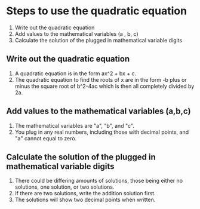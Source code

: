 # Steps to use the quadratic equation
1. Write out the quadratic equation
2. Add values to the mathematical variables (a , b, c)
3. Calculate the solution of the plugged in mathematical variable digits

## Write out the quadratic equation
1. A quadratic equation is in the form ax^2 + bx + c.
2. The quadratic equation to find the roots of x are in the form -b plus or minus 
the square root of b^2-4ac which is then all completely divided by 2a.

## Add values to the mathematical variables (a,b,c)
1. The mathematical variables are "a", "b", and "c".
2. You plug in any real numbers, including those with decimal points, and "a" cannot equal to zero.

## Calculate the solution of the plugged in mathematical variable digits
1. There could be differing amounts of solutions, those being either no solutions, one solution, or two solutions.
2. If there are two solutions, write the addition solution first.
3. The solutions will show two decimal points when written.